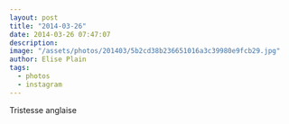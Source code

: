 ```yaml
---
layout: post
title: "2014-03-26"
date: 2014-03-26 07:47:07
description: 
image: "/assets/photos/201403/5b2cd38b236651016a3c39980e9fcb29.jpg"
author: Elise Plain
tags: 
  - photos
  - instagram
---
```


Tristesse anglaise
<p></p>
